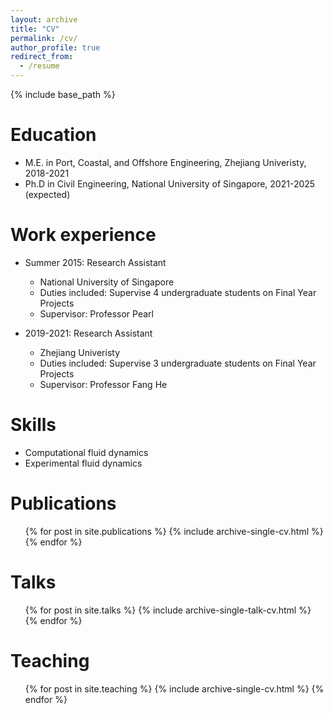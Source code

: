 ```yaml
---
layout: archive
title: "CV"
permalink: /cv/
author_profile: true
redirect_from:
  - /resume
---
```


{% include base_path %}

Education
======
* M.E. in Port, Coastal, and Offshore Engineering, Zhejiang Univeristy, 2018-2021
* Ph.D in Civil Engineering, National University of Singapore, 2021-2025 (expected)

Work experience
======
* Summer 2015: Research Assistant
  * National University of Singapore
  * Duties included: Supervise 4 undergraduate students on Final Year Projects
  * Supervisor: Professor Pearl

* 2019-2021: Research Assistant
  * Zhejiang Univeristy
  * Duties included: Supervise 3 undergraduate students on Final Year Projects
  * Supervisor: Professor Fang He

Skills
======
* Computational fluid dynamics
* Experimental fluid dynamics

Publications
======
  <ul>{% for post in site.publications %}
    {% include archive-single-cv.html %}
  {% endfor %}</ul>
  
Talks
======
  <ul>{% for post in site.talks %}
    {% include archive-single-talk-cv.html %}
  {% endfor %}</ul>
  
Teaching
======
  <ul>{% for post in site.teaching %}
    {% include archive-single-cv.html %}
  {% endfor %}</ul>